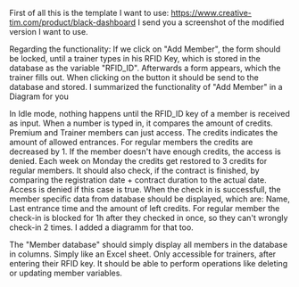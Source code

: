 First of all this is the template I want to use: https://www.creative-tim.com/product/black-dashboard
I send you a screenshot of the modified version I want to use.

Regarding the functionality: 
    If we click on "Add Member", the form should be locked, 
    until a trainer types in his RFID Key, 
    which is stored in the database as the variable "RFID_ID". 
    Afterwards a form appears, which the trainer fills out. 
    When clicking on the button it should be send to the database and stored. 
    I summarized the functionality of "Add Member" in a Diagram for you

In Idle mode, nothing happens until the RFID_ID key of a member is received as input. 
    When a number is typed in, it compares the amount of credits. 
    Premium and Trainer members can just access. 
    The credits indicates the amount of allowed entrances. 
    For regular members the credits are decreased by 1. 
    If the member doesn't have enough credits, the access is denied. 
    Each week on Monday the credits get restored to 3 credits for regular members. 
    It should also check, if the contract is finished, by comparing the registration date + contract duration to the actual date. 
    Access is denied if this case is true.
    When the check in is successfull, the member specific data from database should be displayed, which are: Name, Last entrance time and the amount of left credits.
    For regular member the check-in is blocked for 1h after they checked in once, so they can't wrongly check-in 2 times. I added a diagramm for that too.

The "Member database" should simply display all members in the database in columns. 
    Simply like an Excel sheet. 
    Only accessible for trainers, after entering their RFID key. 
    It should be able to perform operations like deleting or updating member variables.